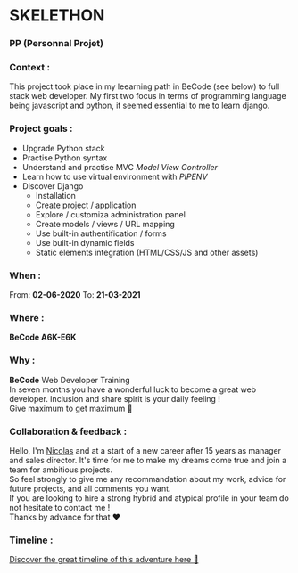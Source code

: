 # SKELETHON 
### PP (Personnal Projet)

### Context : 
This project took place in my leearning path in BeCode (see below) to full stack web developer.
My first two focus in terms of programming language being javascript and python, it seemed essential to me to learn django.   

### Project goals : 
* Upgrade Python stack 
* Practise Python syntax
* Understand and practise MVC *Model View Controller*
* Learn how to use virtual environment with *PIPENV*
* Discover Django 
  * Installation
  * Create project / application
  * Explore / customiza administration panel
  * Create models / views / URL mapping 
  * Use built-in authentification / forms
  * Use built-in dynamic fields  
  * Static elements integration (HTML/CSS/JS and other assets)

### When : 
From:  **02-06-2020**
To:  **21-03-2021**

### Where : 
**BeCode A6K-E6K** 

### Why :
**BeCode** Web Developer Training  
In seven months you have a wonderful luck to become a great web developer. Inclusion and share spirit is your daily feeling !  
Give maximum to get maximum :rocket:

### Collaboration & feedback : 
Hello, I'm [Nicolas](https://github.com/nicode-be) and at a start of a new career after 15 years as manager and sales director. 
It's time for me to make my dreams   come true and join a team for ambitious projects.  
So feel strongly to give me any recommandation about my work, advice for future projects, and all comments you want.  
If you are looking to hire a strong hybrid and atypical profile in your team do not hesitate to contact me !  
Thanks by advance for that :heart:  

### Timeline :  
[Discover the great timeline of this adventure here :calendar:](https://timelines.gitkraken.com/timeline/2e12cc334eb0406b84bf7a6339e666c4?range=2020-05-26_2020-06-27)  



